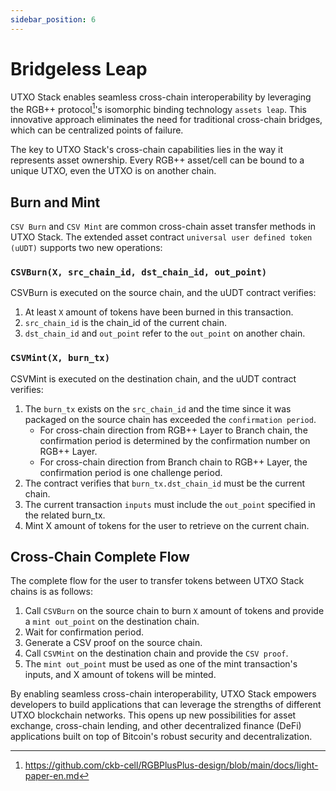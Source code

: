 ```yaml
---
sidebar_position: 6
---
```


# Bridgeless Leap

UTXO Stack enables seamless cross-chain interoperability by leveraging the RGB++ protocol[^1]'s isomorphic binding technology `assets leap`. This innovative approach eliminates the need for traditional cross-chain bridges, which can be centralized points of failure.

The key to UTXO Stack's cross-chain capabilities lies in the way it represents asset ownership. Every RGB++ asset/cell can be bound to a unique UTXO, even the UTXO is on another chain.

## Burn and Mint

`CSV Burn` and `CSV Mint` are common cross-chain asset transfer methods in UTXO Stack.
The extended asset contract `universal user defined token (uUDT)` supports two new operations:

### `CSVBurn(X, src_chain_id, dst_chain_id, out_point)`

CSVBurn is executed on the source chain, and the uUDT contract verifies:

1. At least `X` amount of tokens have been burned in this transaction.   
2. `src_chain_id` is the chain_id of the current chain.
3. `dst_chain_id` and `out_point` refer to the `out_point` on another chain.

### `CSVMint(X, burn_tx)`

CSVMint is executed on the destination chain, and the uUDT contract verifies:

1. The `burn_tx` exists on the `src_chain_id` and the time since it was packaged on the source chain has exceeded the `confirmation period`.
    - For cross-chain direction from RGB++ Layer to Branch chain, the confirmation period is determined by the confirmation number on RGB++ Layer.
    - For cross-chain direction from Branch chain to RGB++ Layer, the confirmation period is one challenge period.
2. The contract verifies that `burn_tx.dst_chain_id` must be the current chain.
3. The current transaction `inputs` must include the `out_point` specified in the related burn_tx.
4. Mint X amount of tokens for the user to retrieve on the current chain.

## Cross-Chain Complete Flow

The complete flow for the user to transfer tokens between UTXO Stack chains is as follows:

1. Call `CSVBurn` on the source chain to burn `X` amount of tokens and provide a `mint out_point` on the destination chain.
2. Wait for confirmation period.
3. Generate a CSV proof on the source chain.
4. Call `CSVMint` on the destination chain and provide the `CSV proof`.
5. The `mint out_point` must be used as one of the mint transaction's inputs, and X amount of tokens will be minted.

By enabling seamless cross-chain interoperability, UTXO Stack empowers developers to build applications that can leverage the strengths of different UTXO blockchain networks. This opens up new possibilities for asset exchange, cross-chain lending, and other decentralized finance (DeFi) applications built on top of Bitcoin's robust security and decentralization.

[^1]: https://github.com/ckb-cell/RGBPlusPlus-design/blob/main/docs/light-paper-en.md
